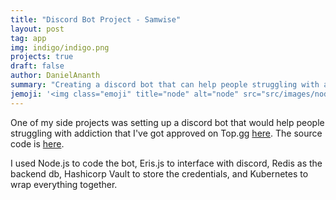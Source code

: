 ```yaml
---
title: "Discord Bot Project - Samwise"
layout: post
tag: app
img: indigo/indigo.png
projects: true
draft: false
author: DanielAnanth
summary: "Creating a discord bot that can help people struggling with addiction"
jemoji: '<img class="emoji" title="node" alt="node" src="src/images/nodejs-new-pantone-black.ai" height="20" width="20" align="absmiddle">'
---
```


One of my side projects was setting up a discord bot that would help people struggling with addiction that I've got approved on Top.gg [here](https://top.gg/bot/693118092565413888). The source code is [here](https://github.com/InflatibleYoshi/InflatibleYoshi.github.io).

I used Node.js to code the bot, Eris.js to interface with discord, Redis as the backend db, Hashicorp Vault to store the credentials, and Kubernetes to wrap everything together.


